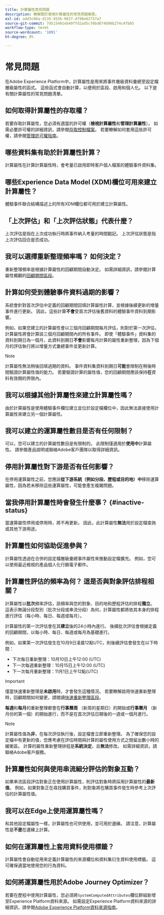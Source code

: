 ```yaml
---
title: 計算屬性常見問題
description: 瞭解關於使用計算屬性的常見問題解答。
exl-id: a4d3c06a-d135-453b-9637-4f98e62737a7
source-git-commit: 7d515401eb49ffd2ad5cf0bd074896b274c4fb05
workflow-type: tm+mt
source-wordcount: '1091'
ht-degree: 0%

---
```


# 常見問題

在Adobe Experience Platform中，計算屬性是用來將事件層級資料彙總至設定檔層級屬性的函式。 這些函式會自動計算，以便用於區段、啟用和個人化。 以下是有關計算屬性的常見問題清單。

## 如何取得計算屬性的存取權？

若要存取計算屬性，您必須有適當的許可權（**檢視計算屬性**&#x200B;和&#x200B;**管理計算屬性**）。 如需必要許可權的詳細資訊，請參閱[存取控制檔案](../../access-control/home.md)。 若要瞭解如何套用這些許可權，請參閱[管理許可權指南](../../access-control/ui/permissions.md)。

## 哪些資料集有助於計算屬性計算？

計算屬性在計算計算屬性時，會考量已啟用即時客戶個人檔案的體驗事件資料集。

## 哪些Experience Data Model (XDM)欄位可用來建立計算屬性？

體驗事件聯合結構描述上的所有XDM欄位都可用於建立計算屬性。

## 「上次評估」和「上次評估狀態」代表什麼？

上次評估是指在上次成功執行時將事件納入考量的時間戳記。 上次評估狀態是指上次評估回合是否成功。

## 我可以選擇重新整理頻率嗎？ 如何決定？

重新整理頻率是根據計算屬性的回顧期間自動決定。 如需詳細資訊，請參閱計算屬性概觀的[回顧期間區段](./overview.md#lookback-periods)。

## 計算如何受到體驗事件資料過期的影響？

系統會針對首次評估中定義的回顧期間回填計算屬性計算，並根據後續更新的增量事件進行更新。 因此，這些計算&#x200B;**不會**&#x200B;受首次評估後舊資料的體驗事件資料到期影響。

例如，如果您建立的計算屬性會以三個月回顧期間每月評估，則對於第一次評估，計算屬性將會計算該三個月回顧期間內的所有事件。 即使「體驗事件」資料集的資料到期日為一個月，此資料到期日&#x200B;**不會**&#x200B;影響每月計算的屬性重新整理，因為下個月的評估執行將以增量方式彙總事件並更新計算。

>[!NOTE]
>
>計算屬性無法稍後回填過期的資料&#x200B;**&#x200B;**。 事件資料集資料到期日&#x200B;**可能**&#x200B;會限制在稍後時間驗證計算屬性值的能力。 若要驗證計算的屬性值，您的回顧期間應該保持&#x200B;**在**&#x200B;資料有效期的界限內。

## 我可以根據其他計算屬性來建立計算屬性嗎？

由於計算屬性是使用體驗事件欄位建立並位於設定檔欄位中，因此無法直接使用計算屬性來建立另一個計算屬性。

## 我可以建立的運算屬性數目是否有任何限制？

可以，您可以建立的計算屬性數目是有限制的。 此限制僅適用於&#x200B;**使用中**&#x200B;計算屬性。 請參閱產品說明或聯絡Adobe客戶團隊以取得詳細資訊。

## 停用計算屬性對下游是否有任何影響？

在停用運算屬性之前，您應該&#x200B;**從下游系統（例如分段、歷程或目的地）中**&#x200B;移除運算屬性，因為若未移除這些運算屬性，可能會產生複雜問題。

## 當我停用計算屬性時會發生什麼事？ {#inactive-status}

當運算屬性停用或停用時，將不再更新。 因此，此計算屬性&#x200B;**無法**&#x200B;用於設定檔查詢或其他下游用途。

## 計算屬性如何協助促進參與？

計算屬性透過在合併的設定檔層級彙總事件屬性來推動設定檔擴充。 例如，您可以使用最近檢視的產品個人化行銷電子郵件。

## 計算屬性評估的頻率為何？ 這是否與對象評估排程相關？

計算屬性以&#x200B;**批次**&#x200B;頻率評估，該頻率與您的對象、目的地和歷程評估的排程&#x200B;**獨立**。 這表示無論分段型別（批次分段或串流分段）為何，計算屬性都將依其本身的排程進行評估（每小時、每日、每週或每月）。

計算屬性的第一次評估會在其&#x200B;**建立**&#x200B;後的24小時內進行。 後續批次評估會根據定義的回顧期間，以每小時、每日、每週或每月為基礎進行。

例如，如果第一次評估發生在10月9日凌晨12點UTC，則後續評估會發生在以下時間：

- 下次每日重新整理：10月10日上午12:00 (UTC)
- 下一次每週重新整理：10月15日上午12:00 (UTC)
- 下一次每月重新整理：11月1日上午12點(UTC)

>[!IMPORTANT]
>
>僅當快速重新整理是&#x200B;**未啟用**&#x200B;時，才會發生這種情況。 若要瞭解啟用快速重新整理時，回顧期間如何變更，請閱讀[快速重新整理區段](./overview.md#fast-refresh)。

**每週**&#x200B;和&#x200B;**每月**&#x200B;的重新整理都會在&#x200B;**行事曆周** （新周的星期日）的開始或&#x200B;**行事曆月** （新月份的第一個）的開始進行，而不是在首次評估日期後的一週或一個月進行。

>[!NOTE]
>
>計算屬性值為&#x200B;**非**，在每次評估執行後，設定檔會立即重新整理。 為了確保您的設定檔中有更新的值，您應考慮在評估時間與計算的屬性使用方式之間留出數小時的緩衝區。 計算的屬性重新整理排程是&#x200B;**系統決定**，且&#x200B;**無法**&#x200B;修改。 如需詳細資訊，請聯絡Adobe客戶服務。

## 計算屬性如何與使用串流細分評估的對象互動？

如果串流區段評估對象正在使用計算屬性，則評估對象時將採用計算屬性的&#x200B;**最新值**。 例如，如果對象正在尋找購買事件，則對象將在購買事件發生時參考上次評估的計算屬性值。

## 我可以在Edge上使用運算屬性嗎？

和其他設定檔屬性一樣，計算屬性也可供使用，並可用於邊緣。 請注意，計算屬性是&#x200B;**不是**&#x200B;在邊緣上計算。

## 如何在運算屬性上套用資料使用標籤？

計算屬性會自動從用來定義計算屬性的來源欄位和資料集衍生資料使用標籤。 這可確保適當地使用您的行為資料。

## 如何將運算屬性用於Adobe Journey Optimizer？

若要在歷程中使用計算屬性，您必須將`SystemComputedAttributes`欄位群組新增至Experience Platform資料來源。 如需設定Experience Platform資料來源的詳細資訊，請參閱[Adobe Experience Platform資料來源指南](https://experienceleague.adobe.com/docs/journey-optimizer/using/configuration/configure-journeys/data-source-journeys/adobe-experience-platform-data-source.html)。
